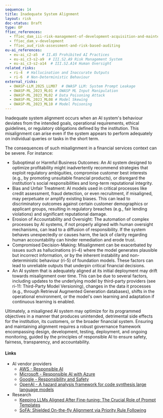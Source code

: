 ```yaml
---
sequence: 14
title: Inadequate System Alignment
layout: risk
doc-status: Draft
type: OP
ffiec_references:
  - ffiec_dam_iii-risk-management-of-development-acquisition-and-maintenance
  - ffiec_dam_v-development
  - ffiec_aud_risk-assessment-and-risk-based-auditing
eu-ai_references:
  - eu-ai_c2-a5  # II.A5 Prohibited AI Practices
  - eu-ai_c3-s2-a9  # III.S2.A9 Risk Management System
  - eu-ai_c3-s2-a14  # III.S2.A14 Human Oversight
related_risks:
  - ri-4  # Hallucination and Inaccurate Outputs
  - ri-6  # Non-Deterministic Behaviour
external_risks:
  - OWASP-LLM_2025_LLM07  # OWASP LLM: System Prompt Leakage
  - OWASP-ML_2023_ML01 # OWASP ML Input Manipulation
  - OWASP-ML_2023_ML02 # Data Poisoning Attack
  - OWASP-ML_2023_ML08 # Model Skewing
  - OWASP-ML_2023_ML10 # Model Poisoning
---
```


Inadequate system alignment occurs when an AI system's behaviour deviates from the intended goals, operational requirements, ethical guidelines, or regulatory obligations defined by the institution. This misalignment can arise even if the system appears to perform adequately on individual queries or tasks in the short term.

The consequences of such misalignment in a financial services context can be severe. For instance:

  * Suboptimal or Harmful Business Outcomes: An AI system designed to optimize profitability might inadvertently recommend strategies that exploit regulatory ambiguities, compromise customer best interests (e.g., by promoting unsuitable financial products), or disregard the institution's social responsibilities and long-term reputational integrity.
  * Bias and Unfair Treatment: AI models used in critical processes like credit assessment, fraud detection, or even recruitment, if misaligned, may perpetuate or amplify existing biases. This can lead to discriminatory outcomes against certain customer demographics or applicant groups, resulting in regulatory breaches (e.g., fair lending violations) and significant reputational damage.
  * Erosion of Accountability and Oversight: The automation of complex processes by AI systems, if not properly aligned with human oversight mechanisms, can lead to a diffusion of responsibility. If the system behaves unexpectedly or causes harm, the lack of clarity regarding human accountability can hinder remediation and erode trust.
  * Compromised Decision-Making: Misalignment can be exacerbated by issues such as hallucinations (ri-4) where the model generates plausible but incorrect information, or by the inherent instability and non-deterministic behaviour (ri-5) of foundation models. These factors can lead to unreliable outputs that underpin critical financial decisions.
  * An AI system that is adequately aligned at its initial deployment may drift towards misalignment over time. This can be due to several factors, including updates to the underlying model by third-party providers (see ri-11: Third-Party Model Versioning), changes in the data it processes (e.g., through Retrieval Augmented Generation databases), shifts in the operational environment, or the model's own learning and adaptation if continuous learning is enabled.

Ultimately, a misaligned AI system may optimize for its programmed objectives in a manner that produces unintended, detrimental side effects for the institution, its customers, or the broader financial system. Ensuring and maintaining alignment requires a robust governance framework encompassing design, development, testing, deployment, and ongoing monitoring, guided by the principles of responsible AI to ensure safety, fairness, transparency, and accountability.

#### Links


* AI vendor providers
  * [AWS - Responsible AI](https://aws.amazon.com/machine-learning/responsible-ai/)
  * [Microsoft - Responsible AI with Azure](https://azure.microsoft.com/en-us/solutions/ai/responsible-ai-with-azure)
  * [Google - Responsibility and Safety](https://deepmind.google/about/responsibility-safety/)
  * [OpenAI - A hazard analysis framework for code synthesis large language models](https://openai.com/research/a-hazard-analysis-framework-for-code-synthesis-large-language-models) 
* Research
  * [Keeping LLMs Aligned After Fine-tuning: The Crucial Role of Prompt Templates](https://arxiv.org/abs/2402.18540)
  * [SoFA: Shielded On-the-fly Alignment via Priority Rule Following](https://arxiv.org/abs/2402.17358)
